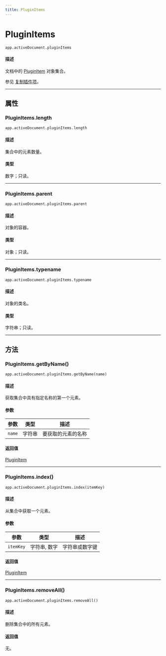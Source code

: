 ```yaml
---
title: PluginItems
---
```

# PluginItems

`app.activeDocument.pluginItems`

#### 描述

文档中的 [PluginItem](.././PluginItem) 对象集合。

参见 [复制插件项](../PluginItem#copying-a-plug-in-item)。

---

## 属性

### PluginItems.length

`app.activeDocument.pluginItems.length`

#### 描述

集合中的元素数量。

#### 类型

数字；只读。

---

### PluginItems.parent

`app.activeDocument.pluginItems.parent`

#### 描述

对象的容器。

#### 类型

对象；只读。

---

### PluginItems.typename

`app.activeDocument.pluginItems.typename`

#### 描述

对象的类名。

#### 类型

字符串；只读。

---

## 方法

### PluginItems.getByName()

`app.activeDocument.pluginItems.getByName(name)`

#### 描述

获取集合中具有指定名称的第一个元素。

#### 参数

| 参数 | 类型 | 描述 |
|---|---|---|
| `name` | 字符串 | 要获取的元素的名称 |

#### 返回值

[PluginItem](.././PluginItem)

---

### PluginItems.index()

`app.activeDocument.pluginItems.index(itemKey)`

#### 描述

从集合中获取一个元素。

#### 参数

| 参数 | 类型 | 描述 |
|---|---|---|
| `itemKey` | 字符串, 数字 | 字符串或数字键 |

#### 返回值

[PluginItem](.././PluginItem)

---

### PluginItems.removeAll()

`app.activeDocument.pluginItems.removeAll()`

#### 描述

删除集合中的所有元素。

#### 返回值

无。
